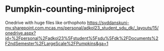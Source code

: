 # Pumpkin-counting-miniproject

Onedrive with huge files like orthophoto
https://syddanskuni-my.sharepoint.com.mcas.ms/personal/adkol23_student_sdu_dk/_layouts/15/onedrive.aspx?id=%2Fpersonal%2Fadkol23%5Fstudent%5Fsdu%5Fdk%2FDocuments%2F2ndSemester%2FLargeScale%2FPumpkins&ga=1
